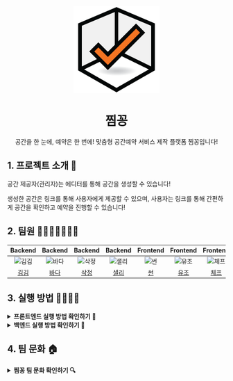 <p align="middle" >
  <img width="200px;" src="https://github.com/woowacourse-teams/2021-zzimkkong/blob/dev/frontend/src/assets/images/logo.png?raw=true"/>
</p>
<h1 align="middle">찜꽁</h1>
<p align="middle">공간을 한 눈에, 예약은 한 번에! 맞춤형 공간예약 서비스 제작 플랫폼 찜꽁입니다!</p>

## 1. 프로젝트 소개 📝

공간 제공자(관리자)는 에디터를 통해 공간을 생성할 수 있습니다!

생성한 공간은 링크를 통해 사용자에게 제공할 수 있으며, 사용자는 링크를 통해 간편하게 공간을 확인하고 예약을 진행할 수 있습니다!

## 2. 팀원 👨‍👨‍👧‍👧👩‍👦‍👦

|                                         Backend                                          |                                         Backend                                          |                                         Backend                                          |                                         Backend                                         |                                       Frontend                                        |                                        Frontend                                         |                                        Frontend                                        |
| :--------------------------------------------------------------------------------------: | :--------------------------------------------------------------------------------------: | :--------------------------------------------------------------------------------------: | :-------------------------------------------------------------------------------------: | :-----------------------------------------------------------------------------------: | :-------------------------------------------------------------------------------------: | :------------------------------------------------------------------------------------: |
| <img src="https://avatars.githubusercontent.com/u/49346677?v=4" width=400px alt="김김"/> | <img src="https://avatars.githubusercontent.com/u/56033755?v=4" width=400px alt="바다"/> | <img src="https://avatars.githubusercontent.com/u/58401309?v=4" width=400px alt="삭정"/> | <img src="https://avatars.githubusercontent.com/u/43775108?v=4" width=400px alt="샐리"> | <img src="https://avatars.githubusercontent.com/u/45230497?v=4" width=400px alt="썬"> | <img src="https://avatars.githubusercontent.com/u/61097373?v=4" width=400px alt="유조"> | <img src="https://avatars.githubusercontent.com/u/2542730?v=4" width=400px alt="체프"> |
|                       [김김](https://github.com/tributetothemoon)                        |                            [바다](https://github.com/xrabcde)                            |                            [삭정](https://github.com/sakjung)                            |                          [샐리](https://github.com/dusdn1702)                           |                         [썬](https://github.com/SunYoungKwon)                         |                            [유조](https://github.com/yujo11)                            |                          [체프](https://github.com/Puterism)                           |

## 3. 실행 방법 🏃‍♂️🏃‍♀️

<details>
<summary> <b> 프론트엔드 실행 방법 확인하기 🎨 </b>  </summary>
<div markdown="1">

```
0. clone

https://github.com/woowacourse-teams/2021-zzimkkong.git

1. 프로젝트 진입

cd 2020-zzimkkong/frontend

2. package install

yarn

3-1. 프로젝트 실행
yarn start

3-2. 스토리북 실행
yarn storybook
```

</div>
</details>

<details>
<summary> <b> 백엔드 실행 방법 확인하기  🕋 </b>  </summary>
<div markdown="1">
123
</div>
</details>

## 4. 팀 문화 🏠

<details>
<summary> <b> 찜꽁 팀 문화 확인하기 🔍 </b>  </summary>
<div markdown="1">

#### 1. 인정? 인정!

- 상호 존중과 수평적 관계는 기본입니다.

#### 2. 수미상관식 미팅

- 매일 출근 직후 '데일리 미팅'을, 퇴근 전에는 '마무리 미팅'을 진행합니다.
  - 데일리 미팅: 월 1시, 화수목금 10시
  - 마무리 미팅: 매일 6시
- 데일리 미팅에서는 그 날 작업할 이슈들을 짧게 공유해요.
- 마무리 미팅에서는 그 날 작업한 이슈들을 브리핑합니다.

#### 3. 한 주의 마무리는 찐한 회고와 함께

- 목요일 오후 5시에 만나서 찐~하게 회고를 진행합니다.
- 아쉬웠던 점도 감추지 않고 드러내도록 합니다.

#### 4. 몸이 멀어지면 마음도 멀어진다고...

- 회의는 가능하면 오프라인으로 진행합니다.

#### 5. 나만 알지 않기

- 프로젝트를 진행하면서 알게 된 지식을 당신 혼자 갖지 마세요.
- 나누면 배가 됩니다!

#### 6. 나만 모르지 않기

- 프로젝트를 진행하면서 만나게 되는 문제를 혼자 고민하지 마세요.
- 나누면 반이 됩니다!

#### 7. 나홀로 머지.. 뭐지?

- PR은 모두에게 approve를 받은 후 머지 합니다. 혼자서 머지하지 마세요.
- PR의 의미를 되새겨봅시다.

#### 8. 지각과 "내가 쏜다"는 동의어다.

- '10시 1분은 10시가 아니다.'
- 시간 준수는 서로 간의 기본적인 예의입니다.
- 지각의 패널티는 커피로 받습니다!
  - 5분에 한 잔(메머드 커피 기준)
  - 7잔 모이면 커피 회식

#### 9. 기억보단 기록을

- 개발자는 기억을 믿지 않아요. 기록을 믿습니다.

#### 10. 무대뽀 의견, 멈춰✋!

- 의견을 제시할 때는 논리적으로!
- 합리적인 근거와 정중한 말투로 부탁드려요.

</div>
</details>
